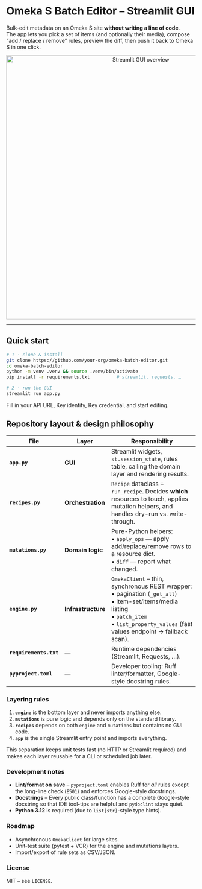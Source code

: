 # Omeka S Batch Editor – Streamlit GUI

Bulk-edit metadata on an Omeka S site **without writing a line of code**.  
The app lets you pick a set of items (and optionally their media), compose
“add / replace / remove” rules, preview the diff, then push it back to Omeka S
in one click.

<div align="center">
  <img src="docs/screenshot.png" width="700" alt="Streamlit GUI overview">
</div>

---

## Quick start

```bash
# 1 · clone & install
git clone https://github.com/your-org/omeka-batch-editor.git
cd omeka-batch-editor
python -m venv .venv && source .venv/bin/activate
pip install -r requirements.txt          # streamlit, requests, …

# 2 · run the GUI
streamlit run app.py
```

Fill in your API URL, Key identity, Key credential, and start
editing.

## Repository layout & design philosophy

| File                   | Layer              | Responsibility                                                                                                                                                                                           |
| ---------------------- | ------------------ | -------------------------------------------------------------------------------------------------------------------------------------------------------------------------------------------------------- |
| **`app.py`**           | **GUI**            | Streamlit widgets, `st.session_state`, rules table, calling the domain layer and rendering results.                                                                                                      |
| **`recipes.py`**       | **Orchestration**  | `Recipe` dataclass + `run_recipe`. Decides **which** resources to touch, applies mutation helpers, and handles dry-run vs. write-through.                                                                |
| **`mutations.py`**     | **Domain logic**   | Pure-Python helpers: <br>• `apply_ops` — apply add/replace/remove rows to a resource dict. <br>• `diff` — report what changed.                                                                           |
| **`engine.py`**        | **Infrastructure** | `OmekaClient` – thin, synchronous REST wrapper: <br>• pagination (`_get_all`) <br>• item-set/items/media listing <br>• `patch_item` <br>• `list_property_values` (fast values endpoint → fallback scan). |
| **`requirements.txt`** | —                  | Runtime dependencies (Streamlit, Requests, …).                                                                                                                                                           |
| **`pyproject.toml`**   | —                  | Developer tooling: Ruff linter/formatter, Google-style docstring rules.                                                                                                                                  |

### Layering rules

1. **`engine`** is the bottom layer and never imports anything else.
2. **`mutations`** is pure logic and depends only on the standard library.
3. **`recipes`** depends on both `engine` and `mutations` but contains no GUI code.
4. **`app`** is the single Streamlit entry point and imports everything.

This separation keeps unit tests fast (no HTTP or Streamlit required) and makes
each layer reusable for a CLI or scheduled job later.

### Development notes

- **Lint/format on save** – `pyproject.toml` enables Ruff for _all_ rules except
  the long-line check (`E501`) and enforces Google-style docstrings.
- **Docstrings** – Every public class/function has a complete Google-style
  docstring so that IDE tool-tips are helpful and `pydoclint` stays quiet.
- **Python 3.12** is required (due to `list[str]`-style type hints).

### Roadmap

- Asynchronous `OmekaClient` for large sites.
- Unit-test suite (pytest + VCR) for the engine and mutations layers.
- Import/export of rule sets as CSV/JSON.

### License

MIT – see `LICENSE`.
